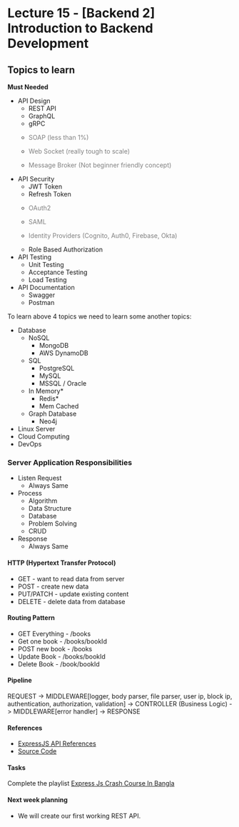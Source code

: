 # Lecture 15 - [Backend 2] Introduction to Backend Development

## Topics to learn

**Must Needed**

- API Design
  - REST API
  - GraphQL
  - gRPC
  - <p style='color: gray;'>SOAP (less than 1%)</p>
  - <p style='color: gray;'>Web Socket (really tough to scale)</p>
  - <p style='color: gray;'> Message Broker (Not beginner friendly concept)</p>
- API Security
  - JWT Token
  - Refresh Token
  - <p style='color: gray;'>OAuth2</p>
  - <p style='color: gray;'>SAML</p>
  - <p style='color: gray;'>Identity Providers (Cognito, Auth0, Firebase, Okta)</p>
  - Role Based Authorization
- API Testing
  - Unit Testing
  - Acceptance Testing
  - Load Testing
- API Documentation
  - Swagger
  - Postman

To learn above 4 topics we need to learn some another topics:

- Database
  - NoSQL
    - MongoDB
    - AWS DynamoDB
  - SQL
    - PostgreSQL
    - MySQL
    - MSSQL / Oracle
  - In Memory\*
    - Redis\*
    - Mem Cached
  - Graph Database
    - Neo4j
- Linux Server
- Cloud Computing
- DevOps

### Server Application Responsibilities

- Listen Request
  - Always Same
- Process
  - Algorithm
  - Data Structure
  - Database
  - Problem Solving
  - CRUD
- Response
  - Always Same

#### HTTP (Hypertext Transfer Protocol)

- GET - want to read data from server
- POST - create new data
- PUT/PATCH - update existing content
- DELETE - delete data from database

#### Routing Pattern

- GET Everything - /books
- Get one book - /books/bookId
- POST new book - /books
- Update Book - /books/bookId
- Delete Book - /book/bookId

#### Pipeline

REQUEST -> MIDDLEWARE[logger, body parser, file parser, user ip, block ip, authentication, authorization, validation] -> CONTROLLER (Business Logic) -> MIDDLEWARE[error handler] -> RESPONSE

#### References

- [ExpressJS API References](https://expressjs.com/en/4x/api.html)
- [Source Code](../../src/lecture-15/)

#### Tasks

Complete the playlist [Express Js Crash Course In Bangla](https://youtube.com/playlist?list=PL_XxuZqN0xVDm9HkiP4h_76qNBZix6XME)

#### Next week planning

- We will create our first working REST API.
